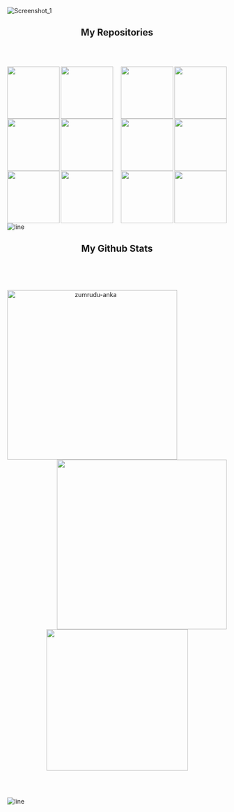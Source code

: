 
![Screenshot_1](https://github.com/user-attachments/assets/31033959-508f-44eb-9784-d68e51b6d6fd)

<div align=center>
<h2>My Repositories</h2>
</div>
<br></br>

<div align=center>
  <a align="left" href="https://github.com/beigew0rm/BadUSB-Files-For-FlipperZero" title="BadUSB-Files-For-FlipperZero"><img align="left" height="120" src="https://github-readme-stats.anuraghazra1.vercel.app/api/pin/?username=beigew0rm&repo=BadUSB-Files-For-FlipperZero&theme=midnight-purple"></a>

  <a align="right" href="https://github.com/beigew0rm/Powershell-Tools-and-Toys" title="Powershell-Tools-and-Toys"><img align="right" height="120" src="https://github-readme-stats.anuraghazra1.vercel.app/api/pin/?username=beigew0rm&repo=Powershell-Tools-and-Toys&theme=midnight-purple"></a>
</div>

<div align=center>
  <a align="left" href="https://github.com/beigew0rm/Posh-Anti-Analysis" title="Posh-Anti-Analysis"><img align="left" height="120" src="https://github-readme-stats.anuraghazra1.vercel.app/api/pin/?username=beigew0rm&repo=Posh-Anti-Analysis&theme=midnight-purple"></a>

  <a align="right" href="https://github.com/beigew0rm/PoSh-Control" title="PoSh-Control"><img align="right" height="120" src="https://github-readme-stats.anuraghazra1.vercel.app/api/pin/?username=beigew0rm&repo=PoSh-Control&theme=midnight-purple"></a>
</div>

<div align=center>
  <a align="left" href="https://github.com/beigew0rm/PoshCord-C2" title="PoshCord-C2"><img align="left" height="120" src="https://github-readme-stats.anuraghazra1.vercel.app/api/pin/?username=beigew0rm&repo=PoshCord-C2&theme=midnight-purple"></a>

  <a align="right" href="https://github.com/beigew0rm/PoshGram-C2" title="PoshGram-C2"><img align="right" height="120" src="https://github-readme-stats.anuraghazra1.vercel.app/api/pin/?username=beigew0rm&repo=PoshGram-C2&theme=midnight-purple"></a>
</div>

<div align=center>
  <a align="left" href="https://github.com/beigew0rm/Posh-LAN" title="Posh-LAN"><img align="left" height="120" src="https://github-readme-stats.anuraghazra1.vercel.app/api/pin/?username=beigew0rm&repo=Posh-LAN&theme=midnight-purple"></a>

  <a align="right" href="https://github.com/beigew0rm/PoshCryptor" title="PoshCryptor"><img align="right" height="120" src="https://github-readme-stats.anuraghazra1.vercel.app/api/pin/?username=beigew0rm&repo=PoshCryptor&theme=midnight-purple"></a>
</div>

<div align=center>
  <a align="left" href="https://github.com/beigew0rm/World-of-Scanners" title="World-of-Scanners"><img align="left" height="120" src="https://github-readme-stats.anuraghazra1.vercel.app/api/pin/?username=beigew0rm&repo=World-of-Scanners&theme=midnight-purple"></a>

  <a align="right" href="https://github.com/beigew0rm/Login-Portals-HTML" title="Login-Portals-HTML"><img align="right" height="120" src="https://github-readme-stats.anuraghazra1.vercel.app/api/pin/?username=beigew0rm&repo=Login-Portals-HTML&theme=midnight-purple"></a>
</div>

<div align=center>
  <a align="left" href="https://github.com/beigew0rm/PwnPi-Scripts" title="PwnPi-Scripts"><img align="left" height="120" src="https://github-readme-stats.anuraghazra1.vercel.app/api/pin/?username=beigew0rm&repo=PwnPi-Scripts&theme=midnight-purple"></a>

  <a align="right" href="https://github.com/beigew0rm/DigiSpark-BadUSB-Setup-Guide" title="DigiSpark-BadUSB-Setup-Guide"><img align="right" height="120" src="https://github-readme-stats.anuraghazra1.vercel.app/api/pin/?username=beigew0rm&repo=DigiSpark-BadUSB-Setup-Guide&theme=midnight-purple"></a>
</div>

<br>

![line](https://github.com/user-attachments/assets/aa1928fa-bbf5-46b9-9138-ded0a482e7f9)
</br>

<div align=center>
<h2>My Github Stats</h2>
</div>
<br></br>

  <br>
<p align=center>
  <div align=center>
    <a href="https://github.com/denvercoder1/github-readme-streak-stats" title="Go to Source">
      <img align="left" width=390 src="https://github-readme-stats.vercel.app/api?username=beigew0rm&theme=midnight-purple" alt="zumrudu-anka" />
    </a>
    <a href="https://github.com/anuraghazra/github-readme-stats" title="Go to Source">
      <img align="right" width=390 src="https://github-readme-streak-stats.herokuapp.com/?user=beigew0rm&theme=midnight-purple" />
    </a>
  </div>
  <br><br><br><br><br><br><br><br><br>
  <div align=center>
    <a href="https://github.com/anuraghazra/github-readme-stats">
      <img width=325 align="center" src="https://github-readme-stats.vercel.app/api/top-langs/?username=beigew0rm&theme=midnight-purple&size_weight=0.4&count_weight=0.5&hide=css" />
    </a>
  </div>
  <br>
</p>

<br>

![line](https://github.com/user-attachments/assets/aa1928fa-bbf5-46b9-9138-ded0a482e7f9)
</br>
